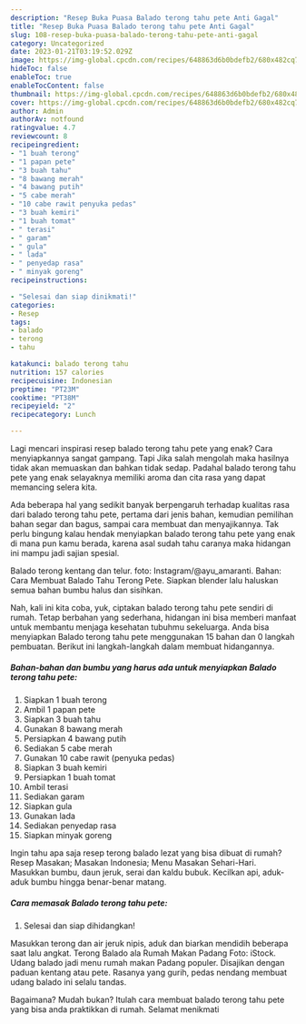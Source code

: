 ```yaml
---
description: "Resep Buka Puasa Balado terong tahu pete Anti Gagal"
title: "Resep Buka Puasa Balado terong tahu pete Anti Gagal"
slug: 108-resep-buka-puasa-balado-terong-tahu-pete-anti-gagal
category: Uncategorized
date: 2023-01-21T03:19:52.029Z
image: https://img-global.cpcdn.com/recipes/648863d6b0bdefb2/680x482cq70/balado-terong-tahu-pete-foto-resep-utama.jpg
hideToc: false
enableToc: true
enableTocContent: false
thumbnail: https://img-global.cpcdn.com/recipes/648863d6b0bdefb2/680x482cq70/balado-terong-tahu-pete-foto-resep-utama.jpg
cover: https://img-global.cpcdn.com/recipes/648863d6b0bdefb2/680x482cq70/balado-terong-tahu-pete-foto-resep-utama.jpg
author: Admin
authorAv: notfound
ratingvalue: 4.7
reviewcount: 8
recipeingredient:
- "1 buah terong"
- "1 papan pete"
- "3 buah tahu"
- "8 bawang merah"
- "4 bawang putih"
- "5 cabe merah"
- "10 cabe rawit penyuka pedas"
- "3 buah kemiri"
- "1 buah tomat"
- " terasi"
- " garam"
- " gula"
- " lada"
- " penyedap rasa"
- " minyak goreng"
recipeinstructions:

- "Selesai dan siap dinikmati!"
categories:
- Resep
tags:
- balado
- terong
- tahu

katakunci: balado terong tahu 
nutrition: 157 calories
recipecuisine: Indonesian
preptime: "PT23M"
cooktime: "PT38M"
recipeyield: "2"
recipecategory: Lunch

---
```



Lagi mencari inspirasi resep balado terong tahu pete yang enak? Cara menyiapkannya sangat gampang. Tapi Jika salah mengolah maka hasilnya tidak akan memuaskan dan bahkan tidak sedap. Padahal balado terong tahu pete yang enak selayaknya memiliki aroma dan cita rasa yang dapat memancing selera kita.


Ada beberapa hal yang sedikit banyak berpengaruh terhadap kualitas rasa dari balado terong tahu pete, pertama dari jenis bahan, kemudian pemilihan bahan segar dan bagus, sampai cara membuat dan menyajikannya. Tak perlu bingung kalau hendak menyiapkan balado terong tahu pete yang enak di mana pun kamu berada, karena asal sudah tahu caranya maka hidangan ini mampu jadi sajian spesial.

Balado terong kentang dan telur. foto: Instagram/@ayu_amaranti. Bahan: Cara Membuat Balado Tahu Terong Pete. Siapkan blender lalu haluskan semua bahan bumbu halus dan sisihkan.


Nah, kali ini kita coba, yuk, ciptakan balado terong tahu pete sendiri di rumah. Tetap berbahan yang sederhana, hidangan ini bisa memberi manfaat untuk membantu menjaga kesehatan tubuhmu sekeluarga. Anda bisa menyiapkan Balado terong tahu pete menggunakan 15 bahan dan 0 langkah pembuatan. Berikut ini langkah-langkah dalam membuat hidangannya.

<!--inarticleads1-->

##### Bahan-bahan dan bumbu yang harus ada untuk menyiapkan Balado terong tahu pete:

1. Siapkan 1 buah terong
1. Ambil 1 papan pete
1. Siapkan 3 buah tahu
1. Gunakan 8 bawang merah
1. Persiapkan 4 bawang putih
1. Sediakan 5 cabe merah
1. Gunakan 10 cabe rawit (penyuka pedas)
1. Siapkan 3 buah kemiri
1. Persiapkan 1 buah tomat
1. Ambil  terasi
1. Sediakan  garam
1. Siapkan  gula
1. Gunakan  lada
1. Sediakan  penyedap rasa
1. Siapkan  minyak goreng


Ingin tahu apa saja resep terong balado lezat yang bisa dibuat di rumah? Resep Masakan; Masakan Indonesia; Menu Masakan Sehari-Hari. Masukkan bumbu, daun jeruk, serai dan kaldu bubuk. Kecilkan api, aduk-aduk bumbu hingga benar-benar matang. 

<!--inarticleads2-->

##### Cara memasak Balado terong tahu pete:


1. Selesai dan siap dihidangkan!

Masukkan terong dan air jeruk nipis, aduk dan biarkan mendidih beberapa saat lalu angkat. Terong Balado ala Rumah Makan Padang Foto: iStock. Udang balado jadi menu rumah makan Padang populer. Disajikan dengan paduan kentang atau pete. Rasanya yang gurih, pedas nendang membuat udang balado ini selalu tandas. 

Bagaimana? Mudah bukan? Itulah cara membuat balado terong tahu pete yang bisa anda praktikkan di rumah. Selamat menikmati

